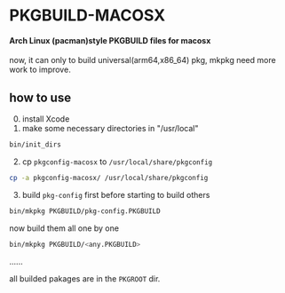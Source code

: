 
# PKGBUILD-MACOSX
#### Arch Linux (pacman)style PKGBUILD files for macosx
now, it can only to build universal(arm64,x86_64) pkg, mkpkg need more work to improve.
## how to use
0. install Xcode
1. make some necessary directories in "/usr/local"
```sh
bin/init_dirs
```
2. cp `pkgconfig-macosx` to `/usr/local/share/pkgconfig`
```sh
cp -a pkgconfig-macosx/ /usr/local/share/pkgconfig
```
3. build `pkg-config` first before starting to build others
```sh
bin/mkpkg PKGBUILD/pkg-config.PKGBUILD
```
now build them all one by one
```sh
bin/mkpkg PKGBUILD/<any.PKGBUILD>
```
......

all builded pakages are in the `PKGROOT` dir.
